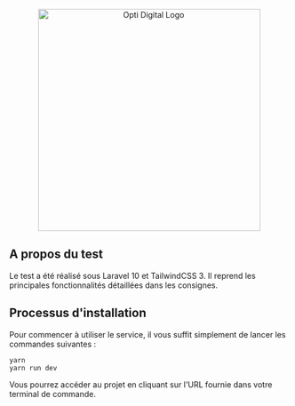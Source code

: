 <p align="center"><a href="https://laravel.com" target="_blank"><img src="https://www.optidigital.com/wp-content/uploads/2020/02/negative-blue2-1.png" width="400" alt="Opti Digital Logo"></a></p>



## A propos du test

Le test a été réalisé sous Laravel 10 et TailwindCSS 3. Il reprend les principales fonctionnalités détaillées dans les consignes.

## Processus d'installation

Pour commencer à utiliser le service, il vous suffit simplement de lancer les commandes suivantes :

```
yarn
yarn run dev
```

Vous pourrez accéder au projet en cliquant sur l'URL fournie dans votre terminal de commande.